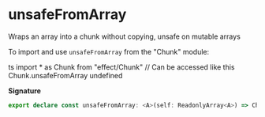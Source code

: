 # unsafeFromArray

Wraps an array into a chunk without copying, unsafe on mutable arrays

To import and use `unsafeFromArray` from the "Chunk" module:

ts
import \* as Chunk from "effect/Chunk"
// Can be accessed like this
Chunk.unsafeFromArray
undefined

**Signature**

```ts
export declare const unsafeFromArray: <A>(self: ReadonlyArray<A>) => Chunk<A>
```
